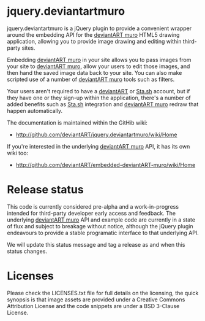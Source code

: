 jquery.deviantartmuro
=====================

jquery.deviantartmuro is a jQuery plugin to provide a convenient wrapper around the embedding API for the [deviantART muro][damuro] HTML5 drawing application, allowing you to provide image drawing and editing within third-party sites.

Embedding [deviantART muro][damuro] in your site allows you to pass images from your site to [deviantART muro][damuro], allow your users to edit those images, and then hand the saved image data back to your site. You can also make scripted use of a number of [deviantART muro][damuro] tools such as filters.

Your users aren't required to have a [deviantART][da] or [Sta.sh][stash] account, but if they have one or they sign-up within the application, there's a number of added benefits such as [Sta.sh][stash] integration and [deviantART muro][damuro] redraw that happen automatically.

The documentation is maintained within the GitHib wiki:

 * http://github.com/deviantART/jquery.deviantartmuro/wiki/Home

If you're interested in the underlying [deviantART muro][damuro] API, it has its own wiki too:

 * http://github.com/deviantART/embedded-deviantART-muro/wiki/Home

Release status
==============

This code is currently considered pre-alpha and a work-in-progress intended for third-party developer early access and feedback. The underlying [deviantART muro][damuro] API and example code are currently in a state of flux and subject to breakage without notice, although the jQuery plugin endeavours to provide a stable programatic interface to that underlying API.

We will update this status message and tag a release as and when this status changes.

Licenses
========

Please check the LICENSES.txt file for full details on the licensing, the quick synopsis is that image assets are provided under a Creative Commons Attribution License and the code snippets are under a BSD 3-Clause License.

[damuro]: http://sta.sh/muro
[da]: http://www.deviantart.com/
[stash]: http://sta.sh/
